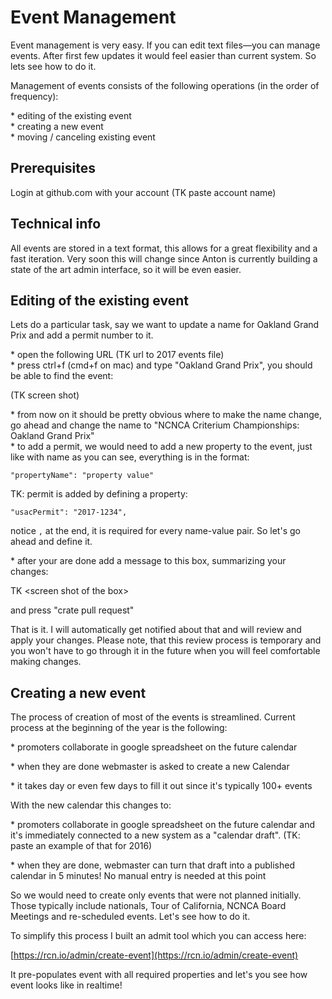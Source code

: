 # Event Management

Event management is very easy. If you can edit text files—you can manage events. After first few updates it would feel easier than current system. So lets see how to do it.

Management of events consists of the following operations \(in the order of frequency\):

\* editing of the existing event  
\* creating a new event  
\* moving / canceling existing event

## Prerequisites

Login at github.com with your account \(TK paste account name\)

## Technical info

All events are stored in a text format, this allows for a great flexibility and a fast iteration. Very soon this will change since Anton is currently building a state of the art admin interface, so it will be even easier.

## Editing of the existing event

Lets do a particular task, say we want to update a name for Oakland Grand Prix and add a permit number to it.

\* open the following URL \(TK url to 2017 events file\)  
\* press ctrl+f \(cmd+f on mac\) and type "Oakland Grand Prix", you should be able to find the event:

\(TK screen shot\)

\* from now on it should be pretty obvious where to make the name change, go ahead and change the name to "NCNCA Criterium Championships: Oakland Grand Prix"  
\* to add a permit, we would need to add a new property to the event, just like with name as you can see, everything is in the format:

`"propertyName": "property value"`

TK: permit is added by defining a property:

`"usacPermit": "2017-1234",`

notice `,` at the end, it is required for every name-value pair. So let's go ahead and define it.

\* after your are done add a message to this box, summarizing your changes:

TK &lt;screen shot of the box&gt;

and press "crate pull request"

That is it. I will automatically get notified about that and will review and apply your changes. Please note, that this review process is temporary and you won't have to go through it in the future when you will feel comfortable making changes.

## Creating a new event

The process of creation of most of the events is streamlined. Current process at the beginning of the year is the following:

\* promoters collaborate in google spreadsheet on the future calendar

\* when they are done webmaster is asked to create a new Calendar

\* it takes day or even few days to fill it out since it's typically 100+ events

With the new calendar this changes to:

\* promoters collaborate in google spreadsheet on the future calendar and it's immediately connected to a new system as a "calendar draft". \(TK: paste an example of that for 2016\)

\* when they are done, webmaster can turn that draft into a published calendar in 5 minutes! No manual entry is needed at this point

So we would need to create only events that were not planned initially. Those typically include nationals, Tour of California, NCNCA Board Meetings and re-scheduled events. Let's see how to do it.

To simplify this process I built an admit tool which you can access here:

[https://rcn.io/admin/create-event](https://rcn.io/admin/create-event)

It pre-populates event with all required properties and let's you see how event looks like in realtime!

